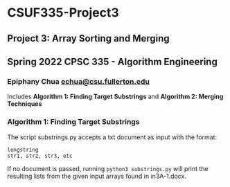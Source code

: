 # CSUF335-Project3
## Project 3: Array Sorting and Merging

## Spring 2022 CPSC 335 - Algorithm Engineering

### Epiphany Chua echua@csu.fullerton.edu

Includes **Algorithm 1: Finding Target Substrings** and **Algorithm 2: Merging Techniques**
### Algorithm 1: Finding Target Substrings
The script substrings.py accepts a txt document as input with the format:
```
longstring
str1, str2, str3, etc
```

If no document is passed, running `python3 substrings.py` will print the 
resulting lists from the given input arrays found in in3A-1.docx. 
